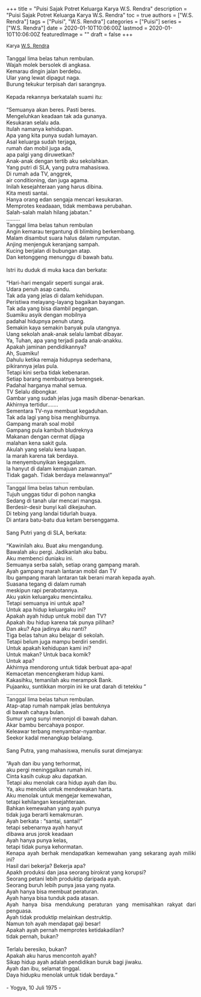 +++
title = "Puisi Sajak Potret Keluarga Karya W.S. Rendra"
description = "Puisi Sajak Potret Keluarga Karya W.S. Rendra"
toc = true
authors = ["W.S. Rendra"]
tags = ["Puisi", "W.S. Rendra"]
categories = ["Puisi"]
series = ["W.S. Rendra"]
date = 2020-01-10T10:06:00Z
lastmod = 2020-01-10T10:06:00Z
featuredImage = ""
draft = false
+++

<div style="text-align: justify;">
<div style="font-size: small;">Karya <a href="/authors/w.s.-rendra/" target="_blank">W.S. Rendra</a></div><br />
Tanggal lima belas tahun rembulan.<br />Wajah molek bersolek di angkasa.<br />Kemarau dingin jalan berdebu.<br />Ular yang lewat dipagut naga.<br />Burung tekukur terpisah dari sarangnya.<br /><br />Kepada rekannya berkatalah suami itu:<br /><br />“Semuanya akan beres. Pasti beres.<br />Mengeluhkan keadaan tak ada gunanya.<br />Kesukaran selalu ada.<br />Itulah namanya kehidupan.<br />Apa yang kita punya sudah lumayan.<br />Asal keluarga sudah terjaga,<br />rumah dan mobil juga ada,<br />apa palgi yang diruwetkan?<br />Anak-anak dengan tertib aku sekolahkan.<br />Yang putri di SLA, yang putra mahasiswa.<br />Di rumah ada TV, anggrek,<br />air conditioning, dan juga agama.<br />Inilah kesejahteraan yang harus dibina.<br />Kita mesti santai.<br />Hanya orang edan sengaja mencari kesukaran.<br />Memprotes keadaaan, tidak membawa perubahan.<br />Salah-salah malah hilang jabatan.”<br />………<br />Tanggal lima belas tahun rembulan<br />Angin kemarau tergantung di blimbing berkembang.<br />Malam disambut suara halus dalam rumputan.<br />Anjing menjenguk keranjang sampah.<br />Kucing berjalan di bubungan atap.<br />Dan ketonggeng menunggu di bawah batu.<br /><br />Istri itu duduk di muka kaca dan berkata:<br /><br />“Hari-hari mengalir seperti sungai arak.<br />Udara penuh asap candu.<br />Tak ada yang jelas di dalam kehidupan.<br />Peristiwa melayang-layang bagaikan bayangan.<br />Tak ada yang bisa diambil pegangan.<br />Suamiku asyik dengan mobilnya<br />padahal hidupnya penuh utang.<br />Semakin kaya semakin banyak pula utangnya.<br />Uang sekolah anak-anak selalu lambat dibayar.<br />Ya, Tuhan, apa yang terjadi pada anak-anakku.<br />Apakah jaminan pendidikannya?<br />Ah, Suamiku!<br />Dahulu ketika remaja hidupnya sederhana,<br />pikirannya jelas pula.<br />Tetapi kini serba tidak kebenaran.<br />Setiap barang membuatnya berengsek.<br />Padahal harganya mahal semua.<br />TV Selalu dibongkar.<br />Gambar yang sudah jelas juga masih dibenar-benarkan.<br />Akhirnya tertidur…….<br />Sementara TV-nya membuat kegaduhan.<br />Tak ada lagi yang bisa menghiburnya.<br />Gampang marah soal mobil<br />Gampang pula kambuh bludreknya<br />Makanan dengan cermat dijaga<br />malahan kena sakit gula.<br />Akulah yang selalu kena luapan.<br />Ia marah karena tak berdaya.<br />Ia menyembunyikan kegagalam.<br />Ia hanyut di dalam kemajuan zaman.<br />Tidak gagah. Tidak berdaya melawannya!”<br />…......................................<br />Tanggal lima belas tahun rembulan.<br />Tujuh unggas tidur di pohon nangka<br />Sedang di tanah ular mencari mangsa.<br />Berdesir-desir bunyi kali dikejauhan.<br />Di tebing yang landai tidurlah buaya.<br />Di antara batu-batu dua ketam bersenggama.<br /><br />Sang Putri yang di SLA, berkata:<br /><br />“Kawinilah aku. Buat aku mengandung.<br />Bawalah aku pergi. Jadikanlah aku babu.<br />Aku membenci duniaku ini.<br />Semuanya serba salah, setiap orang gampang marah.<br />Ayah gampang marah lantaran mobil dan TV<br />Ibu gampang marah lantaran tak berani marah kepada ayah.<br />Suasana tegang di dalam rumah<br />meskipun rapi perabotannya.<br />Aku yakin keluargaku mencintaiku.<br />Tetapi semuanya ini untuk apa?<br />Untuk apa hidup keluargaku ini?<br />Apakah ayah hidup untuk mobil dan TV?<br />Apakah ibu hidup karena tak punya pilihan?<br />Dan aku? Apa jadinya aku nanti?<br />Tiga belas tahun aku belajar di sekolah.<br />Tetapi belum juga mampu berdiri sendiri.<br />Untuk apakah kehidupan kami ini?<br />Untuk makan? Untuk baca komik?<br />Untuk apa?<br />Akhirnya mendorong untuk tidak berbuat apa-apa!<br />Kemacetan mencengkeram hidup kami.<br />Kakasihku, temanilah aku merampok Bank.<br />Pujaanku, suntikkan morpin ini ke urat darah di tetekku “<br />………....................................<br />Tanggal lima belas tahun rembulan.<br />Atap-atap rumah nampak jelas bentuknya<br />di bawah cahaya bulan.<br />Sumur yang sunyi menonjol di bawah dahan.<br />Akar bambu bercahaya pospor.<br />Keleawar terbang menyambar-nyambar.<br />Seekor kadal menangkap belalang.<br /><br />Sang Putra, yang mahasiswa, menulis surat dimejanya:<br /><br />“Ayah dan ibu yang terhormat,<br />aku pergi meninggalkan rumah ini.<br />Cinta kasih cukup aku dapatkan.<br />Tetapi aku menolak cara hidup ayah dan ibu.<br />Ya, aku menolak untuk mendewakan harta.<br />Aku menolak untuk mengejar kemewahan,<br />tetapi kehilangan kesejahteraan.<br />Bahkan kemewahan yang ayah punya<br />tidak juga berarti kemakmuran.<br />Ayah berkata : “santai, santai!“<br />tetapi sebenarnya ayah hanyut<br />dibawa arus jorok keadaan<br />Ayah hanya punya kelas,<br />tetapi tidak punya kehormatan.<br />Kenapa ayah berhak mendapatkan kemewahan yang sekarang ayah miliki ini?<br />Hasil dari bekerja? Bekerja apa?<br />Apakh produksi dan jasa seorang birokrat yang korupsi?<br />Seorang petani lebih produktip daripada ayah.<br />Seorang buruh lebih punya jasa yang nyata.<br />Ayah hanya bisa membuat peraturan.<br />Ayah hanya bisa tunduk pada atasan.<br />Ayah hanya bisa mendukung peraturan yang memisahkan rakyat dari penguasa.<br />Ayah tidak produktip melainkan destruktip.<br />Namun toh ayah mendapat gaji besar!<br />Apakah ayah pernah memprotes ketidakadilan?<br />tidak pernah, bukan?<br /><br />Terlalu beresiko, bukan?<br />Apakah aku harus mencontoh ayah?<br />Sikap hidup ayah adalah pendidikan buruk bagi jiwaku.<br />Ayah dan ibu, selamat tinggal.<br />Daya hidupku menolak untuk tidak berdaya.“<br /><br />- Yogya, 10 Juli 1975 -</div>
